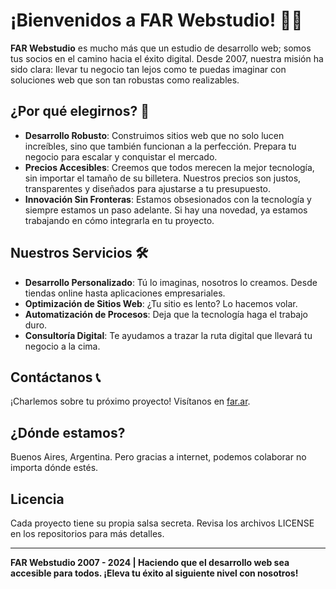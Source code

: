 # ¡Bienvenidos a FAR Webstudio! 👋🚀

**FAR Webstudio** es mucho más que un estudio de desarrollo web; somos tus socios en el camino hacia el éxito digital. Desde 2007, nuestra misión ha sido clara: llevar tu negocio tan lejos como te puedas imaginar con soluciones web que son tan robustas como realizables.

## ¿Por qué elegirnos? 🤔

- **Desarrollo Robusto**: Construimos sitios web que no solo lucen increíbles, sino que también funcionan a la perfección. Prepara tu negocio para escalar y conquistar el mercado.
- **Precios Accesibles**: Creemos que todos merecen la mejor tecnología, sin importar el tamaño de su billetera. Nuestros precios son justos, transparentes y diseñados para ajustarse a tu presupuesto.
- **Innovación Sin Fronteras**: Estamos obsesionados con la tecnología y siempre estamos un paso adelante. Si hay una novedad, ya estamos trabajando en cómo integrarla en tu proyecto.

## Nuestros Servicios 🛠️

- **Desarrollo Personalizado**: Tú lo imaginas, nosotros lo creamos. Desde tiendas online hasta aplicaciones empresariales.
- **Optimización de Sitios Web**: ¿Tu sitio es lento? Lo hacemos volar.
- **Automatización de Procesos**: Deja que la tecnología haga el trabajo duro.
- **Consultoría Digital**: Te ayudamos a trazar la ruta digital que llevará tu negocio a la cima.

## Contáctanos 📞

¡Charlemos sobre tu próximo proyecto! Visítanos en [far.ar](https://f.ar).

## ¿Dónde estamos?

Buenos Aires, Argentina. Pero gracias a internet, podemos colaborar no importa dónde estés.

## Licencia

Cada proyecto tiene su propia salsa secreta. Revisa los archivos LICENSE en los repositorios para más detalles.

---

**FAR Webstudio 2007 - 2024 | Haciendo que el desarrollo web sea accesible para todos. ¡Eleva tu éxito al siguiente nivel con nosotros!**
